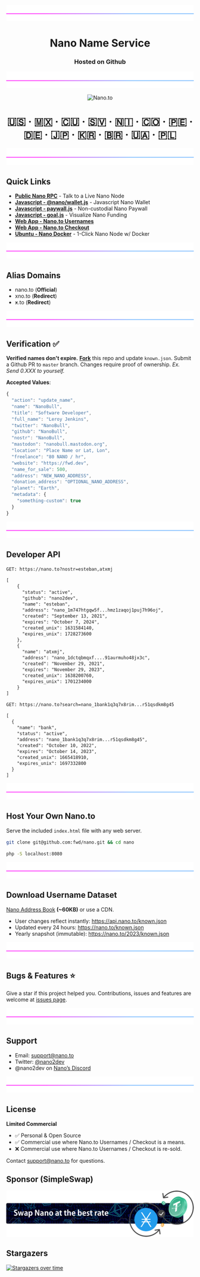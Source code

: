 ![line](https://github.com/fwd/n2/raw/master/.github/line.png)

<h1 align="center">Nano Name Service</h1>
<h3 align="center">Hosted on Github</h3>

![line](https://github.com/fwd/n2/raw/master/.github/line.png)

<p align="center">
  <img src="https://github.com/fwd/nano/raw/master/dist/images/funding.png" alt="Nano.to" />
</p>

<h1 align="center">🇺🇸 · 🇲🇽 · 🇨🇺 · 🇸🇻 · 🇳🇮 · 🇨🇴 · 🇵🇪 · 🇩🇪 · 🇯🇵 · 🇰🇷 · 🇧🇷 · 🇺🇦 · 🇵🇱</h1>

![line](https://github.com/fwd/n2/raw/master/.github/line.png)

## Quick Links

- [**Public Nano RPC**](https://rpc.nano.to) - Talk to a Live Nano Node
- [**Javascript -  @nano/wallet.js**](https://github.com/fwd/nano-offline) - Javascript Nano Wallet
- [**Javascript -  paywall.js**](https://github.com/fwd/nano-wall) - Non-custodial Nano Paywall
- [**Javascript - goal.js**](https://github.com/fwd/nano-goal) - Visualize Nano Funding
- [**Web App - Nano.to Usernames**](https://github.com/fwd/nano-to) 
- [**Web App - Nano.to Checkout**](https://docs.nano.to/checkout#getting-started) 
- [**Ubuntu - Nano Docker**](https://github.com/fwd/nano-docker) - 1-Click Nano Node w/ Docker

![line](https://github.com/fwd/n2/raw/master/.github/line.png)

## Alias Domains

- nano.to (**Official**)
- xno.to (**Redirect**)
- ӿ.to (**Redirect**)

![line](https://github.com/fwd/n2/raw/master/.github/line.png)

## Verification ✅

**Verified names don't expire.** **[Fork](https://github.com/fwd/nano-to/fork)** this repo and update ```known.json```. Submit a Github PR to ```master``` branch. Changes require proof of ownership. *Ex. Send 0.XXX to yourself.*

**Accepted Values**:
```js
{
  "action": "update_name",
  "name": "NanoBull",
  "title": "Software Developer",
  "full_name": "Leroy Jenkins",
  "twitter": "NanoBull",
  "github": "NanoBull",
  "nostr": "NanoBull",
  "mastodon": "nanobull.mastodon.org",
  "location": "Place Name or Lat, Lon",
  "freelance": "80 NANO / hr",
  "website": "https://fwd.dev",
  "name_for_sale": 500,
  "address": "NEW_NANO_ADDRESS",
  "donation_address": "OPTIONAL_NANO_ADDRESS",
  "planet": "Earth",
  "metadata": {
    "something-custom": true
  }
}
```

![line](https://github.com/fwd/n2/raw/master/.github/line.png)


## Developer API

```
GET: https://nano.to?nostr=esteban,atxmj
```

```
[
    {
      "status": "active",
      "github": "nano2dev",
      "name": "esteban",
      "address": "nano_1m747htgqw5f...hmz1zaqoj1puj7h96oj",
      "created": "September 13, 2021",
      "expires": "October 7, 2024",
      "created_unix": 1631584140,
      "expires_unix": 1728273600
    },
    {
      "name": "atxmj",
      "address": "nano_1dctqbmqxf....91aurmuho48jx3c",
      "created": "November 29, 2021",
      "expires": "November 29, 2023",
      "created_unix": 1638200760,
      "expires_unix": 1701234000
    }
]
```

```
GET: https://nano.to?search=nano_1bank1q3q7x8rim...r51qsdkm8g45
```

```
[
  {
    "name": "bank",
    "status": "active",
    "address": "nano_1bank1q3q7x8rim...r51qsdkm8g45",
    "created": "October 10, 2022",
    "expires": "October 14, 2023",
    "created_unix": 1665418910,
    "expires_unix": 1697332800
  }
]
```

![line](https://github.com/fwd/n2/raw/master/.github/line.png)

## Host Your Own Nano.to

Serve the included ```index.html``` file with any web server.

```bash
git clone git@github.com:fwd/nano.git && cd nano
```
```bash
php -S localhost:8080
```

![line](https://github.com/fwd/n2/raw/master/.github/line.png)

## Download Username Dataset

[Nano Address Book](https://raw.githubusercontent.com/fwd/nano-to/master/known.json) **(~60KB)** or use a CDN. 

- User changes reflect instantly: https://api.nano.to/known.json
- Updated every 24 hours: https://nano.to/known.json
- Yearly snapshot (immutable): https://nano.to/2023/known.json

![line](https://github.com/fwd/n2/raw/master/.github/line.png)

## Bugs & Features ⭐️

Give a star if this project helped you. Contributions, issues and features are welcome at [issues page](https://github.com/fwd/nano/issues).

![line](https://github.com/fwd/n2/raw/master/.github/line.png)

## Support

- Email: support@nano.to
- Twitter: [@nano2dev](https://twitter.com/nano2dev)
- @nano2dev on [Nano’s Discord](https://discord.com/invite/RNAE2R9) 

![line](https://github.com/fwd/n2/raw/master/.github/line.png)

## License

**Limited Commercial**

- ✅ Personal & Open Source
- ✅ Commercial use where Nano.to Usernames / Checkout is a means.
- ❌ Commercial use where Nano.to Usernames / Checkout is re-sold.

Contact [support@nano.to](mailto:support@nano.to) for questions.

## Sponsor (SimpleSwap)

<a align="center" target="_blank" href="https://simpleswap.io/?ref=ecc1985b556a"><img style="object-fit: contain;
    max-width: 100%;" src="https://github.com/fwd/fwd/raw/master/ads/simpleswap.png" width="970" /></a>
    

## Stargazers

[![Stargazers over time](https://starchart.cc/fwd/nano-to.svg)](https://github.com/fwd/nano-to)
